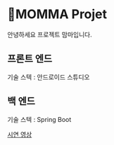 # MOMMA Projet

안녕하세요 프로젝트 맘마입니다.


## 프론트 엔드
기술 스텍 : 안드로이드 스튜디오
## 백 엔드
기술 스텍 : Spring Boot

[시연 영상](https://youtu.be/apZn2juUi4I)
